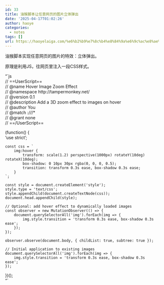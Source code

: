 ```yaml
---
id: 33
title: 油猴脚本让任意网页的图片立体弹出
date: '2025-04-17T01:02:26'
author: haoye
categories:
  - notes
tags: []
url: https://haoyelaiga.com/%e6%b2%b9%e7%8c%b4%e8%84%9a%e6%9c%ac%e8%ae%a9%e4%bb%bb%e6%84%8f%e7%bd%91%e9%a1%b5%e7%9a%84%e5%9b%be%e7%89%87%e7%ab%8b%e4%bd%93%e5%bc%b9%e5%87%ba/
---
```


油猴脚本实现任意网页的图片的特效：立体弹出。

原理是利用JS，往网页里注入一段CSS样式。

“\`js\
// ==UserScript==\
// @name Hover Image Zoom Effect\
// @namespace http\://tampermonkey.net/\
// @version 0.1\
// @description Add a 3D zoom effect to images on hover\
// @author You\
// @match *://*/\*\
// @grant none\
// ==/UserScript==

(function() {\
‘use strict’;

```
const css = `
    img:hover {
        transform: scale(1.2) perspective(1000px) rotateY(10deg) rotateX(10deg);
        box-shadow: 0 10px 30px rgba(0, 0, 0, 0.5);
        transition: transform 0.3s ease, box-shadow 0.3s ease;
    }
`;

const style = document.createElement('style');
style.type = 'text/css';
style.appendChild(document.createTextNode(css));
document.head.appendChild(style);

// Optional: add hover effect to dynamically loaded images
const observer = new MutationObserver(() => {
    document.querySelectorAll('img').forEach(img => {
        img.style.transition = 'transform 0.3s ease, box-shadow 0.3s ease';
    });
});

observer.observe(document.body, { childList: true, subtree: true });

// Initial application to existing images
document.querySelectorAll('img').forEach(img => {
    img.style.transition = 'transform 0.3s ease, box-shadow 0.3s ease';
});
```

})();\
“\`
